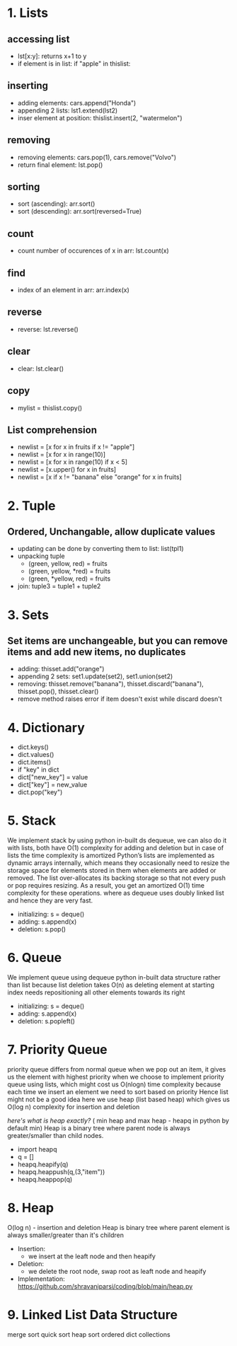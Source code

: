 # 1. Lists

## accessing list 
  - lst[x:y]: returns x+1 to y 
  - if element is in list: if "apple" in thislist:
## inserting
  - adding elements: cars.append("Honda")
  - appending 2 lists: lst1.extend(lst2)
  - inser element at position: thislist.insert(2, "watermelon")
## removing
   - removing elements: cars.pop(1), cars.remove("Volvo")  
   - return final element: lst.pop()

## sorting
   - sort (ascending): arr.sort()
   - sort (descending): arr.sort(reversed=True)
  
## count 
   - count number of occurences of x in arr: lst.count(x)

## find
   - index of an element in arr: arr.index(x)
  
## reverse
   - reverse: lst.reverse()

## clear
  - clear: lst.clear()

## copy
  - mylist = thislist.copy()

## List comprehension
  - newlist = [x for x in fruits if x != "apple"]
  - newlist = [x for x in range(10)]
  - newlist = [x for x in range(10) if x < 5]
  - newlist = [x.upper() for x in fruits]
  - newlist = [x if x != "banana" else "orange" for x in fruits]
   
   
# 2. Tuple

## Ordered, Unchangable, allow duplicate values
- updating can be done by converting them to list: list(tpl1)
- unpacking tuple
  - (green, yellow, red) = fruits
  - (green, yellow, *red) = fruits
  - (green, *yellow, red) = fruits
- join: tuple3 = tuple1 + tuple2

# 3. Sets

## Set items are unchangeable, but you can remove items and add new items, no duplicates
- adding: thisset.add("orange")
- appending 2 sets: set1.update(set2), set1.union(set2)
- removing: thisset.remove("banana"), thisset.discard("banana"), thisset.pop(), thisset.clear()
- remove method raises error if item doesn't exist while discard doesn't

# 4. Dictionary
- dict.keys()
- dict.values()
- dict.items()
- if "key" in dict
- dict["new_key"] = value
- dict["key"] = new_value
- dict.pop("key")


# 5. Stack
We implement stack by using python in-built ds dequeue, we can also do it with lists, both have O(1) complexity for adding and deletion but in case of lists 
the time complexity is amortized 
Python’s lists are implemented as dynamic arrays internally, which means they occasionally need to 
resize the storage space for elements stored in them when elements are added or removed. 
The list over-allocates its backing storage so that not every push or pop requires resizing. 
As a result, you get an amortized O(1) time complexity for these operations. where as dequeue uses doubly linked list and hence they are very fast.

- initializing: s = deque()
- adding: s.append(x)
- deletion: s.pop()


# 6. Queue
We implement queue using dequeue python in-built data structure rather than list because list deletion takes O(n) as deleting element at starting 
index needs repositioning all other elements towards its right

- initializing: s = deque()
- adding: s.append(x)
- deletion: s.popleft()

# 7. Priority Queue
priority queue differs from normal queue when we pop out an item, it gives us the element with highest priority
when we choose to implement priority queue using lists, which might cost us O(nlogn) time complexity because each time we insert an element we need to sort based on priority
Hence list might not be a good idea
here we use heap (list based heap) which gives us O(log n) complexity for insertion and deletion 

*here's what is heap exactly?* ( min heap and max heap - heapq in python by default min)
Heap is a binary tree where parent node is always greater/smaller than child nodes.

- import heapq
- q = []
- heapq.heapify(q)
- heapq.heappush(q,(3,"item"))
- heapq.heappop(q)

# 8. Heap 
O(log n) - insertion and deletion
Heap is binary tree where parent element is always smaller/greater than it's children
- Insertion: 
  -  we insert at the leaft node and then heapify 
- Deletion:
  - we delete the root node, swap root as leaft node and heapify
- Implementation: https://github.com/shravaniparsi/coding/blob/main/heap.py

# 9. Linked List Data Structure



merge sort
quick sort
heap sort
ordered dict
collections

